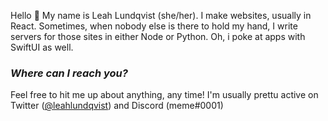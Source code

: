 Hello 👋 My name is Leah Lundqvist (she/her). I make websites, usually in React. Sometimes, when nobody else is there to hold my hand, I write servers for those sites in either Node or Python. Oh, i poke at apps with SwiftUI as well.

### *Where can I reach you?*
Feel free to hit me up about anything, any time! I'm usually prettu active on Twitter ([@leahlundqvist](https://twitter.com/leahlundqvist)) and Discord (meme#0001)
